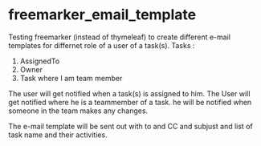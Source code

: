 # freemarker_email_template
Testing freemarker (instead of thymeleaf) to create different e-mail templates for differnet role of a user of a task(s).
Tasks :
  1) AssignedTo
  2) Owner
  3) Task where I am team member 
  
  The user will get notified when a task(s) is assigned to him.
  The User will get notified where he is a teammember of a task. he will be notified when someone in the team makes any changes.
  
  The e-mail template will be sent out with to and CC and subjust and list of task name and their activities.
  
  
